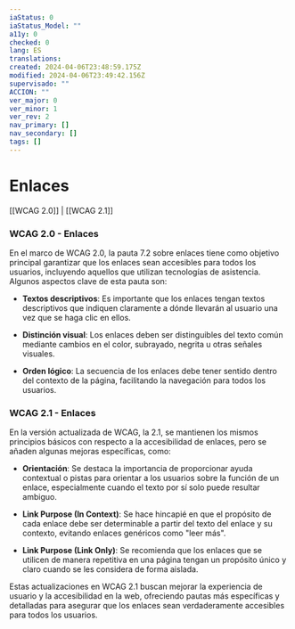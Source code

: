 ```yaml
---
iaStatus: 0
iaStatus_Model: ""
a11y: 0
checked: 0
lang: ES
translations: 
created: 2024-04-06T23:48:59.175Z
modified: 2024-04-06T23:49:42.156Z
supervisado: ""
ACCION: ""
ver_major: 0
ver_minor: 1
ver_rev: 2
nav_primary: []
nav_secondary: []
tags: []
---
```

# Enlaces

[[WCAG 2.0]] | [[WCAG 2.1]]

### WCAG 2.0 - Enlaces

En el marco de WCAG 2.0, la pauta 7.2 sobre enlaces tiene como objetivo principal garantizar que los enlaces sean accesibles para todos los usuarios, incluyendo aquellos que utilizan tecnologías de asistencia. Algunos aspectos clave de esta pauta son:

- **Textos descriptivos**: Es importante que los enlaces tengan textos descriptivos que indiquen claramente a dónde llevarán al usuario una vez que se haga clic en ellos.
  
- **Distinción visual**: Los enlaces deben ser distinguibles del texto común mediante cambios en el color, subrayado, negrita u otras señales visuales.
  
- **Orden lógico**: La secuencia de los enlaces debe tener sentido dentro del contexto de la página, facilitando la navegación para todos los usuarios.

### WCAG 2.1 - Enlaces

En la versión actualizada de WCAG, la 2.1, se mantienen los mismos principios básicos con respecto a la accesibilidad de enlaces, pero se añaden algunas mejoras específicas, como:

- **Orientación**: Se destaca la importancia de proporcionar ayuda contextual o pistas para orientar a los usuarios sobre la función de un enlace, especialmente cuando el texto por sí solo puede resultar ambiguo.
  
- **Link Purpose (In Context)**: Se hace hincapié en que el propósito de cada enlace debe ser determinable a partir del texto del enlace y su contexto, evitando enlaces genéricos como "leer más".
  
- **Link Purpose (Link Only)**: Se recomienda que los enlaces que se utilicen de manera repetitiva en una página tengan un propósito único y claro cuando se les considera de forma aislada.

Estas actualizaciones en WCAG 2.1 buscan mejorar la experiencia de usuario y la accesibilidad en la web, ofreciendo pautas más específicas y detalladas para asegurar que los enlaces sean verdaderamente accesibles para todos los usuarios.
